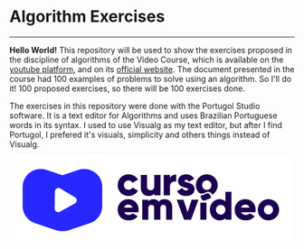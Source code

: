 # Algorithm Exercises
---
**Hello World!** This repository will be used to show the exercises proposed in the discipline of algorithms of the Video Course, which is available on the [youtube platform][curso em video youtube channel], and on its [official website][curso em video official site]. The document presented in the course had 100 examples of problems to solve using an algorithm.
So I'll do it! 100 proposed exercises, so there will be 100 exercises done.

The exercises in this repository were done with the Portugol Studio software. It is a text editor for Algorithms and uses Brazilian Portuguese words in its syntax. I used to use Visualg as my text editor, but after I find Portugol, I prefered it's visuals, simplicity and others things instead of Visualg.

![curso em video logo](\img\cursoemvideo-logo.png)

[curso em video official site]: https://www.cursoemvideo.com
[curso em video youtube channel]: https://www.cursoemvideo.com